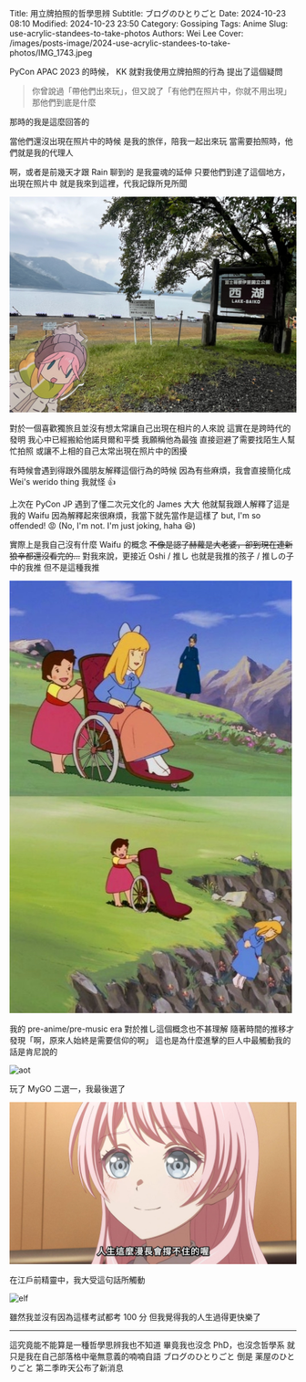 Title: 用立牌拍照的哲學思辨
Subtitle: ブログのひとりごと
Date: 2024-10-23 08:10
Modified: 2024-10-23 23:50
Category: Gossiping
Tags: Anime
Slug: use-acrylic-standees-to-take-photos
Authors: Wei Lee
Cover: /images/posts-image/2024-use-acrylic-standees-to-take-photos/IMG_1743.jpeg

PyCon APAC 2023 的時候， KK 就對我使用立牌拍照的行為
提出了這個疑問

> 你曾說過「帶他們出來玩」，但又說了「有他們在照片中，你就不用出現」
> 那他們到底是什麼

那時的我是這麼回答的

<!--more-->

當他們還沒出現在照片中的時候
是我的旅伴，陪我一起出來玩
當需要拍照時，他們就是我的代理人

啊，或者是前幾天才跟 Rain 聊到的
是我靈魂的延伸
只要他們到達了這個地方，出現在照片中
就是我來到這裡，代我記錄所見所聞

![IMG_1743](/images/posts-image/2024-use-acrylic-standees-to-take-photos/IMG_1743.jpeg)

對於一個喜歡獨旅且並沒有想太常讓自己出現在相片的人來說
這實在是跨時代的發明
我心中已經搬給他諾貝爾和平獎
我願稱他為最強
直接迴避了需要找陌生人幫忙拍照
或讓不上相的自己太常出現在照片中的困擾

有時候會遇到得跟外國朋友解釋這個行為的時候
因為有些麻煩，我會直接簡化成 Wei's werido thing
我就怪 👍

上次在 PyCon JP 遇到了懂二次元文化的 James 大大
他就幫我跟人解釋了這是我的 Waifu
因為解釋起來很麻煩，我當下就先當作是這樣了
but, I'm so offended! 😡
(No, I'm not. I'm just joking, haha 😆)

實際上是我自己沒有什麼 Waifu 的概念
~~不像是認了赫蘿是大老婆，卻到現在連新狼辛都還沒看完的...~~
對我來說，更接近 Oshi / 推し
也就是我推的孩子 / 推しの子 中的我推
但不是這種我推

![push](/images/posts-image/2024-use-acrylic-standees-to-take-photos/push.jpg)

我的 pre-anime/pre-music era 對於推し這個概念也不甚理解
隨著時間的推移才發現「啊，原來人始終是需要信仰的啊」
這也是為什麼進擊的巨人中最觸動我的話是肯尼說的

![aot](/images/posts-image/2024-use-acrylic-standees-to-take-photos/aot.png)

玩了 MyGO 二選一，我最後選了

![mygo-long-life](/images/posts-image/2024-use-acrylic-standees-to-take-photos/mygo-long-life.jpeg)

在江戶前精靈中，我大受這句話所觸動

![elf](/images/posts-image/2024-use-acrylic-standees-to-take-photos/elf.png)

雖然我並沒有因為這樣考試都考 100 分
但我覺得我的人生過得更快樂了

---

這究竟能不能算是一種哲學思辨我也不知道
畢竟我也沒念 PhD，也沒念哲學系
就只是我在自己部落格中毫無意義的喃喃自語
ブログのひとりごと
倒是 薬屋のひとりごと 第二季昨天公布了新消息
